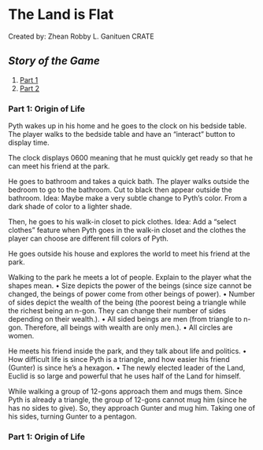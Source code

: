 # The Land is Flat

Created by: Zhean Robby L. Ganituen
            CRATE

## *Story of the Game*

1. [Part 1](#p1)
2. [Part 2](#p1)

### Part 1: Origin of Life <a name="p1"></a>
Pyth wakes up in his home and he goes to the clock on his bedside table.
The player walks to the bedside table and have an “interact” button to display time.

The clock displays 0600 meaning that he must quickly get ready so that he can meet his friend at the park. 

He goes to bathroom and takes a quick bath.
The player walks outside the bedroom to go to the bathroom. Cut to black then appear outside the bathroom. 
Idea: Maybe make a very subtle change to Pyth’s color. From a dark shade of color to a lighter shade.

Then, he goes to his walk-in closet to pick clothes.
Idea: Add a “select clothes” feature when Pyth goes in the walk-in closet and the clothes the player can choose are different fill colors of Pyth.

He goes outside his house and explores the world to meet his friend at the park.

Walking to the park he meets a lot of people.
Explain to the player what the shapes mean. 
•	Size depicts the power of the beings (since size cannot be changed, the beings of power come from other beings of power).
•	Number of sides depict the wealth of the being (the poorest being a triangle while the richest being an n-gon. They can change their number of sides depending on their wealth.).
•	All sided beings are men (from triangle to n-gon. Therefore, all beings with wealth are only men.).
•	All circles are women.

He meets his friend inside the park, and they talk about life and politics. 
•	How difficult life is since Pyth is a triangle, and how easier his friend (Gunter) is since he’s a hexagon. 
•	The newly elected leader of the Land, Euclid is so large and powerful that he uses half of the Land for himself.

While walking a group of 12-gons approach them and mugs them.
Since Pyth is already a triangle, the group of 12-gons cannot mug him (since he has no sides to give). So, they approach Gunter and mug him. Taking one of his sides, turning Gunter to a pentagon.

### Part 1: Origin of Life <a name="p2"></a>
